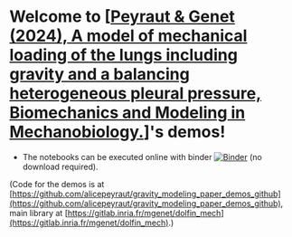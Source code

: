 # Welcome to [[Peyraut & Genet (2024), A model of mechanical loading of the lungs including gravity and a balancing heterogeneous pleural pressure, Biomechanics and Modeling in Mechanobiology.](https://doi.org/10.1007/s10237-024-01876-w)]'s demos!

* The notebooks can be executed online with binder [![Binder](https://mybinder.org/badge_logo.svg)](https://mybinder.org/v2/gh/alicepeyraut/gravity_modeling_paper_demos_github/main?urlpath=lab/tree/./demos/) (no download required).


(Code for the demos is at [https://github.com/alicepeyraut/gravity_modeling_paper_demos_github](https://github.com/alicepeyraut/gravity_modeling_paper_demos_github), main library at [https://gitlab.inria.fr/mgenet/dolfin_mech](https://gitlab.inria.fr/mgenet/dolfin_mech).)
